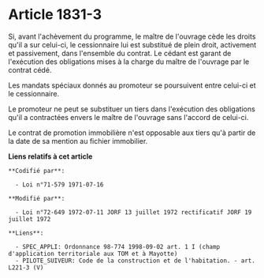 # Article 1831-3

Si, avant l'achèvement du programme, le maître de l'ouvrage cède les droits qu'il a sur celui-ci, le cessionnaire lui est
substitué de plein droit, activement et passivement, dans l'ensemble du contrat. Le cédant est garant de l'exécution des
obligations mises à la charge du maître de l'ouvrage par le contrat cédé.

Les mandats spéciaux donnés au promoteur se poursuivent entre celui-ci et le cessionnaire.

Le promoteur ne peut se substituer un tiers dans l'exécution des obligations qu'il a contractées envers le maître de
l'ouvrage sans l'accord de celui-ci.

Le contrat de promotion immobilière n'est opposable aux tiers qu'à partir de la date de sa mention au fichier immobilier.

**Liens relatifs à cet article**

	**Codifié par**:

	  - Loi n°71-579 1971-07-16

	**Modifié par**:

	  - Loi n°72-649 1972-07-11 JORF 13 juillet 1972 rectificatif JORF 19 juillet 1972

	**Liens**:

	  - SPEC_APPLI: Ordonnance 98-774 1998-09-02 art. 1 I (champ d'application territoriale aux TOM et à Mayotte)
	  - PILOTE_SUIVEUR: Code de la construction et de l'habitation. - art. L221-3 (V)
